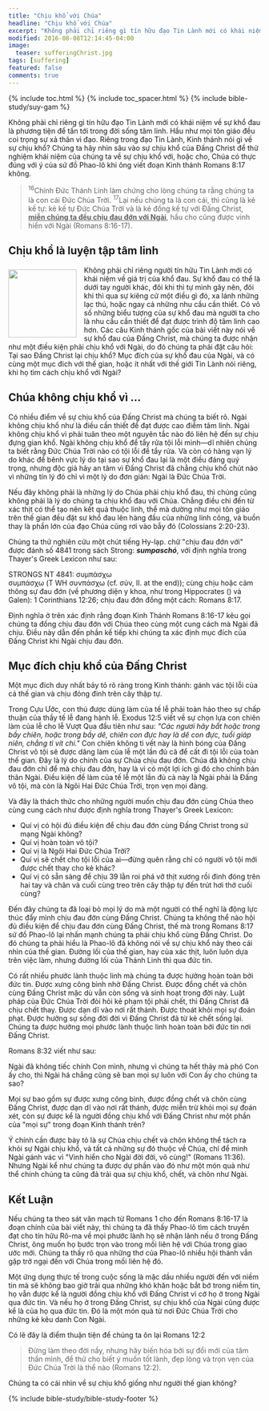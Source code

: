 ```yaml
---
title: "Chịu khổ với Chúa"
headline: "Chịu khổ với Chúa"
excerpt: "Không phải chỉ riêng gì tín hữu đạo Tin Lành mới có khái niệm về sự khổ đau là phương tiện để tấn tới trong đời sống tâm linh. Hầu như mọi tôn giáo đều coi trọng sự xả thân vì đạo. Riêng trong đạo Tin Lành, Kinh thánh nói gì về sự chịu khổ? Chúng ta hãy nhìn sâu vào sự chịu khổ của Đấng Christ để thử nghiệm khái niệm của chúng ta về sự chịu khổ với, hoặc cho, Chúa có thực đúng với ý của sứ đồ Phao-lô khi ông viết đoạn Kinh thánh Romans 8:17 không."
modified: 2016-08-08T12:14:45-04:00
image: 
  teaser: sufferingChrist.jpg
tags: [suffering]
featured: false
comments: true
---
```


<!--more-->

<!-- ##################### PLACEHOLDER ################### -->

{% include toc.html %}
{% include toc_spacer.html %}
{% include bible-study/suy-gam %}

Không phải chỉ riêng gì tín hữu đạo Tin Lành mới có khái niệm về sự khổ đau là phương tiện để tấn tới trong đời sống tâm linh. Hầu như mọi tôn giáo đều coi trọng sự xả thân vì đạo. Riêng trong đạo Tin Lành, Kinh thánh nói gì về sự chịu khổ? Chúng ta hãy nhìn sâu vào sự chịu khổ của Đấng Christ để thử nghiệm khái niệm của chúng ta về sự chịu khổ với, hoặc cho, Chúa có thực đúng với ý của sứ đồ Phao-lô khi ông viết đoạn Kinh thánh Romans 8:17 không.

> <sup>16</sup>Chính Ðức Thánh Linh làm chứng cho lòng chúng ta rằng chúng ta là con cái Ðức Chúa Trời.  <sup>17</sup>Lại nếu chúng ta là con cái, thì cũng là kẻ kế tự: kẻ kế tự Ðức Chúa Trời và là kẻ đồng kế tự với Ðấng Christ, <strong><u>miễn chúng ta đều chịu đau đớn với Ngài</u></strong>, hầu cho cũng được vinh hiển với Ngài (Romans 8:16-17).

## Chịu khổ là luyện tập tâm linh

<div>
<p>
<img alt src="{{ site.url }}/assets/images/sufferingChrist.jpg" style="border: 0px none; margin: 7px 15px 0px 0px; max-width: 100%; height: 136px; padding: 0px; float: left;">
Không phải chỉ riêng người tín hữu Tin Lành mới có khái niệm về giá trị của khổ đau. Sự khổ đau có thể là dưới tay người khác, đôi khi thì tự mình gây nên, đôi khi thì qua sự kiêng cử một điều gì đó, xa lánh những lạc thú, hoặc ngay cả những nhu cầu cần thiết. Có vô số những biểu tượng của sự khổ đau mà người ta cho là nhu cầu cần thiết để đạt được trình độ tâm linh cao hơn. Các câu Kinh thánh gốc của bài viết này nói về sự khổ đau của Đấng Christ, mà chúng ta được nhận như một điều kiện phải chịu khổ với Ngài, do đó chúng ta phải đặt câu hỏi: Tại sao Đấng Christ lại chịu khổ? Mục đích của sự khổ đau của Ngài, và có cùng một mục đich với thế gian, hoặc ít nhất với thế giới Tin Lành nói riêng, khi họ tìm cách chịu khổ với Ngài?
</p>
</div>

## Chúa không chịu khổ vì ...

Có nhiều điểm về sự chịu khổ của Đấng Christ mà chúng ta biết rõ. Ngài không chịu khổ như là điều cần thiết để đạt được cao điểm tâm linh. Ngài không chịu khổ vì phải tuân theo một nguyên tắc nào đó liên hệ đến sự chịu đựng gian khổ. Ngài không chịu khổ để tẩy rửa tội lỗi mình&mdash;dĩ nhiên chúng ta biết rằng Đức Chúa Trời nào có tội lỗi để tẩy rửa. Và còn có hàng vạn lý do khác để bênh vực lý do tại sao sự khổ đau lại là một điều đáng quý trọng, nhưng độc giả hãy an tâm vì Đấng Christ đã chẳng chịu khổ chút nào vì những tín lý đó chỉ vì một lý do đơn giản: Ngài là Đức Chúa Trời.

Nếu đây không phải là những lý do Chúa phải chịu khổ đau, thì chúng cũng không phải là lý do chúng ta chịu khổ đau với Chúa. Chẳng điều chi đến từ xác thịt có thể tạo nên kết quả thuộc linh, thể mà dường như mọi tôn giáo trên thế gian đều đặt sư khổ đau lên hàng đầu của những linh công, và buồn thay là phần lớn của đạo Chúa cũng rơi vào bẫy đó (Colossians 2:20-23).

Chúng ta thử nghiên cứu một chút tiếng Hy-lạp. chữ "chịu đau đớn với" được đánh số 4841 trong sách Strong: <strong><em>sumpaschó</em></strong>, với định nghĩa trong Thayer's Greek Lexicon như sau: 

<p class="blockquote">
STRONGS NT 4841: συμπάσχω<br />
συμπάσχω (T WH συνπάσχω (cf. σύν, II. at the end)); cùng chịu hoặc cảm thông sự đau đớn (về phương diện y khoa, như trong Hippocrates () và Galen): 1 Corinthians 12:26; chịu đau đớn đồng một cách: Romans 8:17.
</p>

Định nghĩa ở trên xác định rằng đoạn Kinh Thánh Romans 8:16-17 kêu gọi chúng ta đồng chịu đau đớn với Chúa theo cùng một cung cách mà Ngài đã chịu. Điều này dẫn đến phần kế tiếp khi chúng ta xác định mục đích của Đấng Christ khi Ngài chịu đau đớn.

## Mục đích chịu khổ của Đấng Christ

Một mục đích duy nhất bảy tỏ rõ ràng trong Kinh thánh: gánh vác tội lỗi của cả thế gian và chịu đóng đinh trên cây thập tự.

Trong Cựu Ước, con thú được dùng làm của tế lễ phải toàn hảo theo sự chấp thuận của thầy tế lễ đang hành lễ. Exodus 12:5 viết về sự chọn lựa con chiên làm của lễ cho lễ Vượt Qua đầu tiên như sau: *"Các ngươi hãy bắt hoặc trong bầy chiên, hoặc trong bầy dê, chiên con đực hay là dê con đực, tuổi giáp niên, chẳng tì vít chi."* Con chiên không tì vết này là hình bóng của Đấng Christ vô tội sẽ được dâng làm của lễ một lần đủ cả để cất đi tội lỗi của toàn thế gian. Đây là lý do chính của sự Chúa chịu đau đớn. Chúa đã không chịu đau đớn chỉ để mà chịu đau đớn, hay là vì có một lợi ích gì đó cho chính bản thân Ngài. Điều kiện để làm của tế lễ một lần đủ cả này là Ngài phải là Đấng vô tội, mà còn là Ngôi Hai Đức Chúa Trời, trọn vẹn mọi đàng.

Và đây là thách thức cho những người muốn chịu đau đớn cùng Chúa theo cùng cung cách như được định nghĩa trong Thayer's Greek Lexicon:

- Quí vị có hội đủ điều kiện để chịu đau đớn cùng Đấng Christ trong sứ mạng Ngài không?
- Quí vị hoàn toàn vô tội?
- Quí vị là Ngôi Hai Đức Chúa Trời?
- Quí vị sẽ chết cho tội lỗi của ai&mdash;đừng quên rằng chỉ có người vô tội mới được chết thay cho kẻ khác?
- Quí vị có sẵn sàng để chịu 39 lằn roi phá vỡ thịt xương rồi đinh đóng trên hai tay và chân và cuối cùng treo trên cây thập tự đến trút hơi thở cuối cùng?

Đến đây chúng ta đã loại bỏ mọi lý do mà một người có thể nghĩ là động lực thúc đẩy mình chịu đau đớn cùng Đấng Christ. Chúng ta không thể nào hội đủ điều kiện để chịu đau đớn cùng Đấng Christ, thế mà trong Romans 8:17 sứ đồ Phao-lô lại nhấn mạnh chúng ta phải chịu khổ cùng Đấng Christ. Do đó chúng ta phải hiểu là Phao-lô đã không nói về sự chịu khổ này theo cái nhìn của thế gian. Đường lối của thế gian, hay của xác thịt, luôn luôn dựa trên việc làm, nhưng đường lối của Thánh Linh thì qua đức tin.

Có rất nhiều phước lành thuộc linh mà chúng ta được hưởng hoàn toàn bởi đức tin. Được xưng công bình nhờ Đấng Christ. Được đồng chết và chôn cùng Đấng Christ mặc dù vẫn còn sống và sinh hoạt trong đời này. Luật pháp của Đức Chúa Trời đòi hỏi kẻ phạm tội phải chết, thì Đấng Christ đã chịu chết thay. Được dạn dĩ vào nơi rất thánh. Được thoát khỏi mọi sự đoán phạt. Được hưởng sự sống đời đời vì Đấng Christ đã từ kẻ chết sống lại. Chúng ta được hưởng mọi phước lành thuộc linh hoàn toàn bởi đức tin nơi Đấng Christ.

Romans 8:32 viết như sau:

<p class="blockquote">Ngài đã không tiếc chính Con mình, nhưng vì chúng ta hết thảy mà phó Con ấy cho, thì Ngài há chẳng cũng sẽ ban mọi sự luôn với Con ấy cho chúng ta sao?</p>

Mọi sự bao gồm sự được xưng công bình, được đồng chết và chôn cùng Đấng Christ, được dạn dĩ vào nơi rất thánh, được miễn trừ khỏi mọi sự đoán xét, còn sự được kể là người đồng chịu khổ với Đấng Christ như một phần của "mọi sự" trong đoạn Kinh thánh trên?

Ý chính cần được bày tỏ là sự Chúa chịu chết và chôn không thể tách ra khỏi sự Ngài chịu khổ, và tất cả những sự đó thuộc về Chúa, chỉ để mình Ngài gánh vác vì "Vinh hiển cho Ngài đời đời, vô cùng!" (Romans 11:36). Nhưng Ngài kể như chúng ta được dự phần vào đó như một món quà như thể chính chúng ta cũng đả trải qua sự chịu khổ, chết, và chôn như Ngài.

## Kết Luận

Nếu chúng ta theo sát văn mạch từ Romans 1 cho đến Romans 8:16-17 là đoạn chính của bài viết này, thì chúng ta đã thấy Phao-lô tìm cách truyền đạt cho tín hữu Rô-ma về mọi phước lành họ sẽ nhận lãnh nếu ở trong Đấng Christ, ông muốn họ bước trọn vào trong mối liên hệ với Chúa trong giao ước mới. Chúng ta thấy rõ qua những thơ của Phao-lô nhiều hội thánh vẫn gặp trở ngại đến với Chúa trong mối liên hệ đó.

Một ứng dụng thực tế trong cuộc sống là mặc dầu nhiều người đến với niềm tin mà sẽ không bao giờ trải qua những khó khăn hoặc bắt bớ trong niềm tin, họ vẫn được kể là người đồng chịu khổ với Đấng Christ vì cớ họ ở trong Ngài qua đức tin. Và nếu họ ở trong Đấng Christ, sự chịu khổ của Ngài cũng được kể là của họ qua đức tin. Đó là một món quà từ nơi Đức Chúa Trời cho những kẻ kêu danh Con Ngài.

Có lẽ đây là điểm thuận tiện để chúng ta ôn lại Romans 12:2

> Ðừng làm theo đời nầy, nhưng hãy biến hóa bởi sự đổi mới của tâm thần mình, để thử cho biết ý muốn tốt lành, đẹp lòng và trọn vẹn của Ðức Chúa Trời là thể nào (Romans 12:2).

Chúng ta có cái nhìn về sự chịu khổ giống như người thế gian không?

{% include bible-study/bible-study-footer %}
